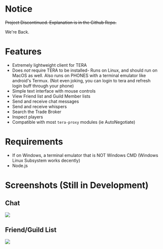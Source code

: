 # Notice
~~Project Discontinued. Explanation is in the Github Repo.~~

We're Back.

# Features
* Extremely lightweight client for TERA
* Does *not* require TERA to be installed- Runs on Linux, and should run on MacOS as well. Also runs on PHONES with a terminal emulator like android's Termux. (Not even joking, you can login to tera and refresh login buff through your phone)
* Simple text interface with mouse controls
* View Friend list and Guild Member lists
* Send and receive chat messages
* Send and receive whispers
* Search the Trade Broker
* Inspect players
* Compatible with most `tera-proxy` modules (ie AutoNegotiate)

# Requirements
* If on Windows, a terminal emulator that is NOT Windows CMD (Windows Linux Subsystem works decently)
* Node.js

# Screenshots (Still in Development)
## Chat
<a target="_blank" href="https://i.imgur.com/MrwtPFI.png"><img src="https://i.imgur.com/MrwtPFI.png"></a>
## Friend/Guild List
<a target="_blank" href="https://i.imgur.com/kQsiEPo.png"><img src="https://i.imgur.com/kQsiEPo.png"></a>

